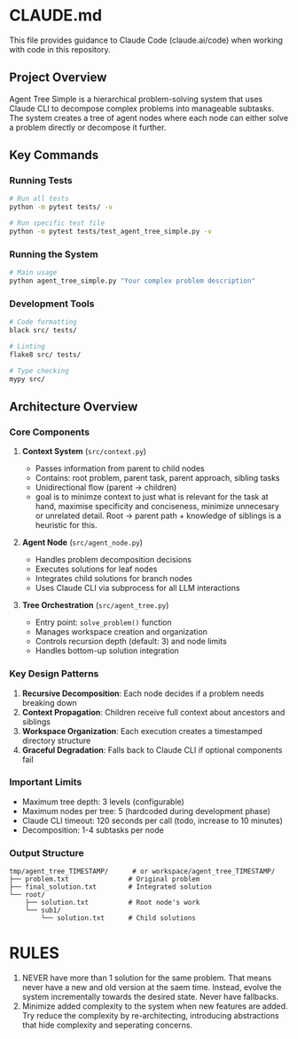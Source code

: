 # CLAUDE.md

This file provides guidance to Claude Code (claude.ai/code) when working with code in this repository.

## Project Overview

Agent Tree Simple is a hierarchical problem-solving system that uses Claude CLI to decompose complex problems into manageable subtasks. The system creates a tree of agent nodes where each node can either solve a problem directly or decompose it further.

## Key Commands

### Running Tests
```bash
# Run all tests
python -m pytest tests/ -v

# Run specific test file
python -m pytest tests/test_agent_tree_simple.py -v

```

### Running the System
```bash
# Main usage
python agent_tree_simple.py "Your complex problem description"
```

### Development Tools
```bash
# Code formatting
black src/ tests/

# Linting
flake8 src/ tests/

# Type checking
mypy src/
```

## Architecture Overview

### Core Components

1. **Context System** (`src/context.py`)
   - Passes information from parent to child nodes
   - Contains: root problem, parent task, parent approach, sibling tasks
   - Unidirectional flow (parent → children)
   - goal is to minimze context to just what is relevant for the task at hand, maximise specificity and conciseness, minimize unnecesary or unrelated detail. Root -> parent path + knowledge of siblings is a heuristic for this.

2. **Agent Node** (`src/agent_node.py`)
   - Handles problem decomposition decisions
   - Executes solutions for leaf nodes
   - Integrates child solutions for branch nodes
   - Uses Claude CLI via subprocess for all LLM interactions

3. **Tree Orchestration** (`src/agent_tree.py`)
   - Entry point: `solve_problem()` function
   - Manages workspace creation and organization
   - Controls recursion depth (default: 3) and node limits
   - Handles bottom-up solution integration


### Key Design Patterns

1. **Recursive Decomposition**: Each node decides if a problem needs breaking down
2. **Context Propagation**: Children receive full context about ancestors and siblings
3. **Workspace Organization**: Each execution creates a timestamped directory structure
4. **Graceful Degradation**: Falls back to Claude CLI if optional components fail

### Important Limits

- Maximum tree depth: 3 levels (configurable)
- Maximum nodes per tree: 5 (hardcoded during development phase)
- Claude CLI timeout: 120 seconds per call (todo, increase to 10 minutes)
- Decomposition: 1-4 subtasks per node

### Output Structure
```
tmp/agent_tree_TIMESTAMP/      # or workspace/agent_tree_TIMESTAMP/
├── problem.txt               # Original problem
├── final_solution.txt        # Integrated solution
└── root/
    ├── solution.txt          # Root node's work
    └── sub1/
        └── solution.txt      # Child solutions
```


# RULES
1. NEVER have more than 1 solution for the same problem. That means never have a new and old version at the saem time. Instead, evolve the system incrementally towards the desired state. Never have fallbacks. 
2. Minimize added complexity to the system when new features are added. Try reduce the complexity by re-architecting, introducing abstractions that hide complexity and seperating concerns. 